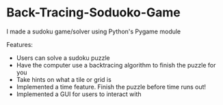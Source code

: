 # Back-Tracing-Soduoko-Game

I made a sudoku game/solver using Python's Pygame module

Features:
  - Users can solve a sudoku puzzle
  - Have the computer use a backtracing algorithm to finish the puzzle for you
  - Take hints on what a tile or grid is 
  - Implemented a time feature. Finish the puzzle before time runs out!
  - Implemented a GUI for users to interact with
  
